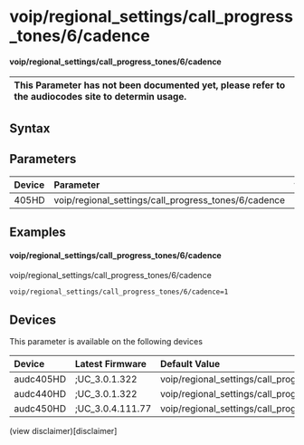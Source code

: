 ﻿---
description: voip/regional_settings/call_progress_tones/6/cadence
search: false
---

# voip/regional_settings/call_progress_tones/6/cadence

#### voip/regional_settings/call_progress_tones/6/cadence


| This Parameter has not been documented yet, please refer to the audiocodes site to determin usage.  | 
| :--- |

## Syntax

## Parameters
|Device|Parameter|value|Description|
|:---|:---|:---|:---|
| 405HD | voip/regional_settings/call_progress_tones/6/cadence |  |  |

## Examples
#### voip/regional_settings/call_progress_tones/6/cadence

voip/regional_settings/call_progress_tones/6/cadence

```
voip/regional_settings/call_progress_tones/6/cadence=1
```

## Devices
This parameter is available on the following devices

| Device | Latest Firmware | Default Value |
|:---|:---|:---|
| audc405HD | ;UC_3.0.1.322 | voip/regional_settings/call_progress_tones/6/cadence=1 
| audc440HD | ;UC_3.0.1.322 | voip/regional_settings/call_progress_tones/6/cadence=1 
| audc450HD | ;UC_3.0.4.111.77 | voip/regional_settings/call_progress_tones/6/cadence=1 

(view disclaimer)[disclaimer]
